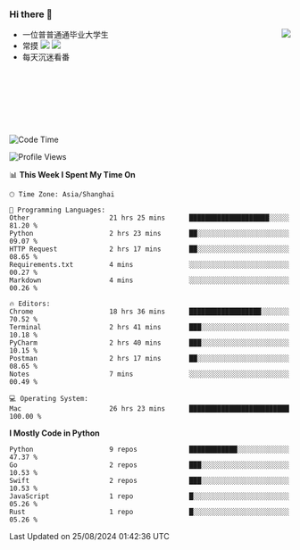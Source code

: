 ### Hi there 👋


<a href="https://github.com/yanlc39">
  <img align="right" src="https://github-readme-stats.vercel.app/api?username=yanlc39&show_icons=true&hide_border=true&icon_color=586069&title_color=a0a9af">
</a>

- 一位普普通通毕业大学生
- 常摸 ![](https://img.shields.io/badge/-Python-3e74a2?style=flat-square&logo=Python&logoColor=fff) ![](https://img.shields.io/badge/-C%2B%2B-brightgreen?style=flat-square)
- 每天沉迷看番



<br><br><br><br><br><br>


<!--START_SECTION:waka-->
![Code Time](http://img.shields.io/badge/Code%20Time-249%20hrs%2026%20mins-blue)

![Profile Views](http://img.shields.io/badge/Profile%20Views-0-blue)

📊 **This Week I Spent My Time On** 

```text
🕑︎ Time Zone: Asia/Shanghai

💬 Programming Languages: 
Other                    21 hrs 25 mins      ████████████████████░░░░░   81.20 % 
Python                   2 hrs 23 mins       ██░░░░░░░░░░░░░░░░░░░░░░░   09.07 % 
HTTP Request             2 hrs 17 mins       ██░░░░░░░░░░░░░░░░░░░░░░░   08.65 % 
Requirements.txt         4 mins              ░░░░░░░░░░░░░░░░░░░░░░░░░   00.27 % 
Markdown                 4 mins              ░░░░░░░░░░░░░░░░░░░░░░░░░   00.26 % 

🔥 Editors: 
Chrome                   18 hrs 36 mins      ██████████████████░░░░░░░   70.52 % 
Terminal                 2 hrs 41 mins       ███░░░░░░░░░░░░░░░░░░░░░░   10.18 % 
PyCharm                  2 hrs 40 mins       ███░░░░░░░░░░░░░░░░░░░░░░   10.15 % 
Postman                  2 hrs 17 mins       ██░░░░░░░░░░░░░░░░░░░░░░░   08.65 % 
Notes                    7 mins              ░░░░░░░░░░░░░░░░░░░░░░░░░   00.49 % 

💻 Operating System: 
Mac                      26 hrs 23 mins      █████████████████████████   100.00 % 
```

**I Mostly Code in Python** 

```text
Python                   9 repos             ████████████░░░░░░░░░░░░░   47.37 % 
Go                       2 repos             ███░░░░░░░░░░░░░░░░░░░░░░   10.53 % 
Swift                    2 repos             ███░░░░░░░░░░░░░░░░░░░░░░   10.53 % 
JavaScript               1 repo              █░░░░░░░░░░░░░░░░░░░░░░░░   05.26 % 
Rust                     1 repo              █░░░░░░░░░░░░░░░░░░░░░░░░   05.26 % 
```




 Last Updated on 25/08/2024 01:42:36 UTC
<!--END_SECTION:waka-->
